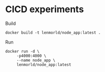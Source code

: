 # CICD experiments


Build
```
docker build -t lenmorld/node_app:latest .
```

Run
```
docker run -d \
	 -p4000:4000 \
	 --name node_app \
	 lenmorld/node_app:latest
```